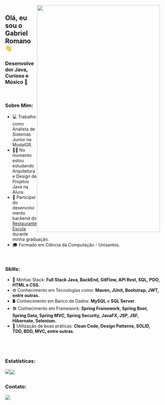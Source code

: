 <img align="right" width="400" height="735" right="0px" src="https://i.imgur.com/t1NicXz.png">


<h2 align = "left"> Olá, eu sou o Gabriel Romano <img src="wave.gif" alt="Wave Emoji"  width="22.5px" /> </h2> 

### Desenvolvedor Java, Curioso e Músico 🎸

<br>

### Sobre Mim:

<p align="left" margin-left="10px"> 

- 💻 Trabalho como Analista de Sistemas Junior na ModalGR.
- 👨‍💻 No momento estou estudando Arquitetura e Design de Projetos Java na Alura.
- 📘 Participei do desenvolvimento backend do [Restaurante Escola](https://github.com/Restaurante-Escola) durante minha graduação.
- 🎓 Formado em Ciência da Computação - Unisantos.


<br>

### Skills:

<p align="left" margin-left="10px">
  
- 🧩 Minhas Stack: <strong> Full Stack Java, BackEnd, GitFlow, API Rest, SQL, POO, HTML e CSS.</strong> <br>
- ⚙ Conhecimento em Tecnologias como: <strong> Maven, JUnit, Bootstrap, JWT, entre outras.</strong> <br>
- 🛢 Conhecimento em Banco de Dados: <strong>MySQL</strong> e <strong>SQL Server</strong>.<br>
- 🛠 Conhecimento em Framework: <strong> Spring Framework, Spring Boot, Spring Data, Spring MVC, Spring Security, JavaFX, JSP, JSF, Hibernate, Selenium.</strong> <br>
- 🧩 Utilização de boas práticas: <strong>Clean Code, Design Patterns, SOLID, TDD, BDD, MVC, entre outras.</strong>
</p>

<br/>
<br/>

<h2 align = "left"> </h2> 


### Estatísticas:

<p align="left"> 
  <img align="left" src="https://github-readme-stats.vercel.app/api?username=GabrielRomanoo&show_icons=true&hide_border=true&count_private=true&include_all_commits=true&title_color=58aa6ff&icon_color=1f6feb&text_color=c3d1d9&bg_color=22272e" />
   <img align="center" src="https://github-readme-stats.vercel.app/api/top-langs/?username=GabrielRomanoo&show_icons=true&hide_border=true&count_private=true&include_all_commits=true&title_color=58aa6ff&icon_color=1f6feb&text_color=c3d1d9&bg_color=22272e&layout=compact" />
</p>


<h2 align = "left"> </h2> 


### Contato:

<p align="left">
  <a href="https://www.linkedin.com/in/gabriel-romano-pereira/" rel="nofollow">
    <img src="https://img.shields.io/badge/-Gabriel%20Romano-6633cc?style=flat-square&amp;logo=Linkedin&amp;logoColor=white&amp;link=https://www.linkedin.com/in/gabriel-romano-pereira/" style="max-width:100%;">
  </a>
</p>


